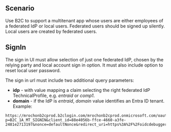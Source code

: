 ## Scenario

Use B2C to support a multitenant app whose users are either employees of a federated IdP or local users. Federated users should be signed up silently. Local users are created by federated users.

## SignIn

The sign in UI must allow selection of just one federated IdP, chosen by the relying party and local account sign in option. It must also include option to reset local user password.

The sign in url must include two additional query parameters:

- **idp** - with value mapping a claim selecting the right federated IdP TechnicalProfile, e.g. *entraid* or *comp1*.
- **domain** - if the IdP is *entraid*, *domain* value identifies an Entra ID tenant. 
Example:
```
https://mrochonb2cprod.b2clogin.com/mrochonb2cprod.onmicrosoft.com/oauth2/v2.0/authorize?p=B2C_1A_MT_SIGNIN&client_id=88e4056b-ffce-4660-a3fe-2481e2713197&nonce=defaultNonce&redirect_uri=https%3A%2F%2Foidcdebugger.com%2Fdebug&scope=openid&response_type=id_token&idp=entraid&domain=beitmerari.com
```